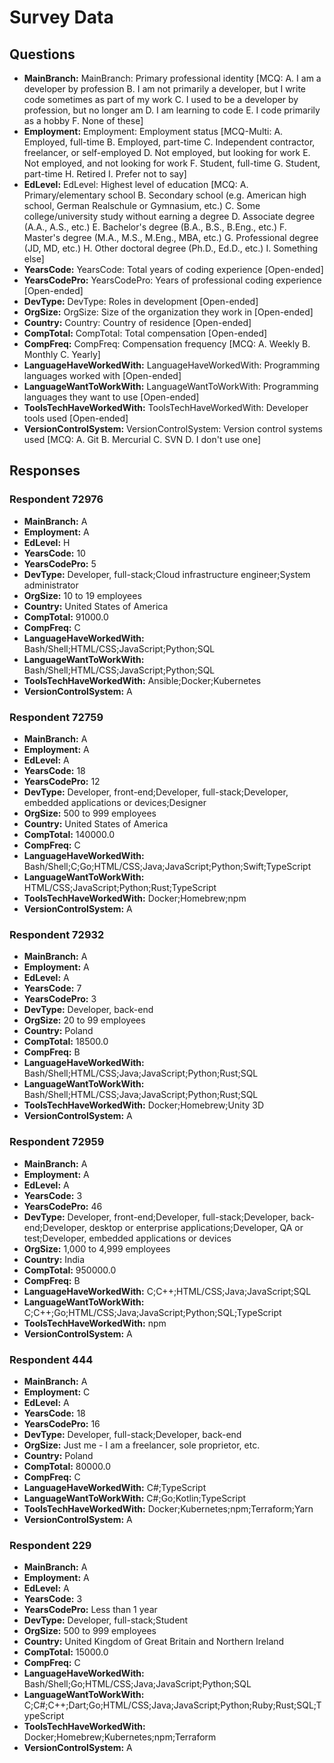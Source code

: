 # Survey Data

## Questions

- **MainBranch:** MainBranch: Primary professional identity [MCQ: A. I am a developer by profession B. I am not primarily a developer, but I write code sometimes as part of my work C. I used to be a developer by profession, but no longer am D. I am learning to code E. I code primarily as a hobby F. None of these]
- **Employment:** Employment: Employment status [MCQ-Multi: A. Employed, full-time B. Employed, part-time C. Independent contractor, freelancer, or self-employed D. Not employed, but looking for work E. Not employed, and not looking for work F. Student, full-time G. Student, part-time H. Retired I. Prefer not to say]
- **EdLevel:** EdLevel: Highest level of education [MCQ: A. Primary/elementary school B. Secondary school (e.g. American high school, German Realschule or Gymnasium, etc.) C. Some college/university study without earning a degree D. Associate degree (A.A., A.S., etc.) E. Bachelor's degree (B.A., B.S., B.Eng., etc.) F. Master's degree (M.A., M.S., M.Eng., MBA, etc.) G. Professional degree (JD, MD, etc.) H. Other doctoral degree (Ph.D., Ed.D., etc.) I. Something else]
- **YearsCode:** YearsCode: Total years of coding experience [Open-ended]
- **YearsCodePro:** YearsCodePro: Years of professional coding experience [Open-ended]
- **DevType:** DevType: Roles in development [Open-ended]
- **OrgSize:** OrgSize: Size of the organization they work in [Open-ended]
- **Country:** Country: Country of residence [Open-ended]
- **CompTotal:** CompTotal: Total compensation [Open-ended]
- **CompFreq:** CompFreq: Compensation frequency [MCQ: A. Weekly B. Monthly C. Yearly]
- **LanguageHaveWorkedWith:** LanguageHaveWorkedWith: Programming languages worked with [Open-ended]
- **LanguageWantToWorkWith:** LanguageWantToWorkWith: Programming languages they want to use [Open-ended]
- **ToolsTechHaveWorkedWith:** ToolsTechHaveWorkedWith: Developer tools used [Open-ended]
- **VersionControlSystem:** VersionControlSystem: Version control systems used [MCQ: A. Git B. Mercurial C. SVN D. I don't use one]

## Responses

### Respondent 72976

- **MainBranch:** A
- **Employment:** A
- **EdLevel:** H
- **YearsCode:** 10
- **YearsCodePro:** 5
- **DevType:** Developer, full-stack;Cloud infrastructure engineer;System administrator
- **OrgSize:** 10 to 19 employees
- **Country:** United States of America
- **CompTotal:** 91000.0
- **CompFreq:** C
- **LanguageHaveWorkedWith:** Bash/Shell;HTML/CSS;JavaScript;Python;SQL
- **LanguageWantToWorkWith:** Bash/Shell;HTML/CSS;JavaScript;Python;SQL
- **ToolsTechHaveWorkedWith:** Ansible;Docker;Kubernetes
- **VersionControlSystem:** A

### Respondent 72759

- **MainBranch:** A
- **Employment:** A
- **EdLevel:** A
- **YearsCode:** 18
- **YearsCodePro:** 12
- **DevType:** Developer, front-end;Developer, full-stack;Developer, embedded applications or devices;Designer
- **OrgSize:** 500 to 999 employees
- **Country:** United States of America
- **CompTotal:** 140000.0
- **CompFreq:** C
- **LanguageHaveWorkedWith:** Bash/Shell;C;Go;HTML/CSS;Java;JavaScript;Python;Swift;TypeScript
- **LanguageWantToWorkWith:** HTML/CSS;JavaScript;Python;Rust;TypeScript
- **ToolsTechHaveWorkedWith:** Docker;Homebrew;npm
- **VersionControlSystem:** A

### Respondent 72932

- **MainBranch:** A
- **Employment:** A
- **EdLevel:** A
- **YearsCode:** 7
- **YearsCodePro:** 3
- **DevType:** Developer, back-end
- **OrgSize:** 20 to 99 employees
- **Country:** Poland
- **CompTotal:** 18500.0
- **CompFreq:** B
- **LanguageHaveWorkedWith:** Bash/Shell;HTML/CSS;Java;JavaScript;Python;Rust;SQL
- **LanguageWantToWorkWith:** Bash/Shell;HTML/CSS;Java;JavaScript;Python;Rust;SQL
- **ToolsTechHaveWorkedWith:** Docker;Homebrew;Unity 3D
- **VersionControlSystem:** A

### Respondent 72959

- **MainBranch:** A
- **Employment:** A
- **EdLevel:** A
- **YearsCode:** 3
- **YearsCodePro:** 46
- **DevType:** Developer, front-end;Developer, full-stack;Developer, back-end;Developer, desktop or enterprise applications;Developer, QA or test;Developer, embedded applications or devices
- **OrgSize:** 1,000 to 4,999 employees
- **Country:** India
- **CompTotal:** 950000.0
- **CompFreq:** B
- **LanguageHaveWorkedWith:** C;C++;HTML/CSS;Java;JavaScript;SQL
- **LanguageWantToWorkWith:** C;C++;Go;HTML/CSS;Java;JavaScript;Python;SQL;TypeScript
- **ToolsTechHaveWorkedWith:** npm
- **VersionControlSystem:** A

### Respondent 444

- **MainBranch:** A
- **Employment:** C
- **EdLevel:** A
- **YearsCode:** 18
- **YearsCodePro:** 16
- **DevType:** Developer, full-stack;Developer, back-end
- **OrgSize:** Just me - I am a freelancer, sole proprietor, etc.
- **Country:** Poland
- **CompTotal:** 80000.0
- **CompFreq:** C
- **LanguageHaveWorkedWith:** C#;TypeScript
- **LanguageWantToWorkWith:** C#;Go;Kotlin;TypeScript
- **ToolsTechHaveWorkedWith:** Docker;Kubernetes;npm;Terraform;Yarn
- **VersionControlSystem:** A

### Respondent 229

- **MainBranch:** A
- **Employment:** A
- **EdLevel:** A
- **YearsCode:** 3
- **YearsCodePro:** Less than 1 year
- **DevType:** Developer, full-stack;Student
- **OrgSize:** 500 to 999 employees
- **Country:** United Kingdom of Great Britain and Northern Ireland
- **CompTotal:** 15000.0
- **CompFreq:** C
- **LanguageHaveWorkedWith:** Bash/Shell;Go;HTML/CSS;Java;JavaScript;Python;SQL
- **LanguageWantToWorkWith:** C;C#;C++;Dart;Go;HTML/CSS;Java;JavaScript;Python;Ruby;Rust;SQL;TypeScript
- **ToolsTechHaveWorkedWith:** Docker;Homebrew;Kubernetes;npm;Terraform
- **VersionControlSystem:** A

